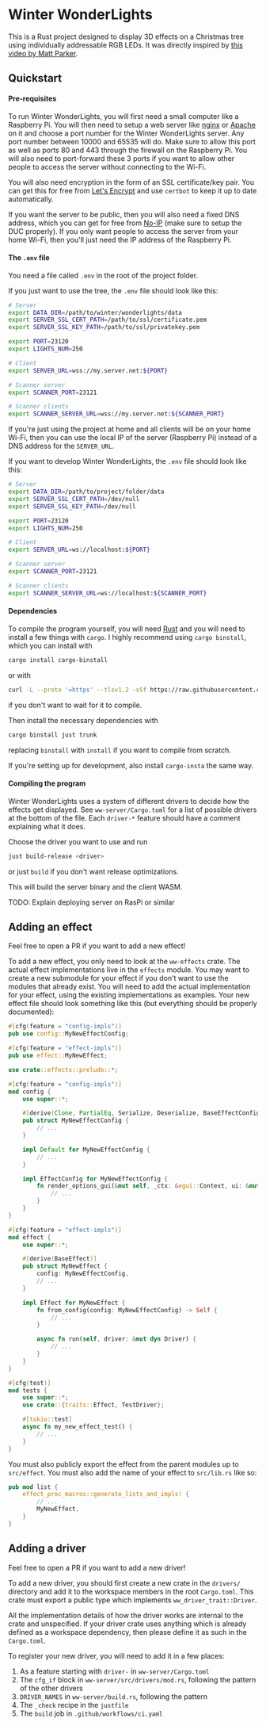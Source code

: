 # Winter WonderLights

This is a Rust project designed to display 3D effects on a Christmas tree using individually addressable RGB LEDs. It was directly inspired by [this video by Matt Parker](https://www.youtube.com/watch?v=TvlpIojusBE).

## Quickstart

#### Pre-requisites

To run Winter WonderLights, you will first need a small computer like a Raspberry Pi. You will then need to setup a web server like [nginx](https://nginx.org/en/) or [Apache](https://httpd.apache.org/) on it and choose a port number for the Winter WonderLights server. Any port number between 10000 and 65535 will do. Make sure to allow this port as well as ports 80 and 443 through the firewall on the Raspberry Pi. You will also need to port-forward these 3 ports if you want to allow other people to access the server without connecting to the Wi-Fi.

You will also need encryption in the form of an SSL certificate/key pair. You can get this for free from [Let's Encrypt](https://letsencrypt.org/) and use `certbot` to keep it up to date automatically.

If you want the server to be public, then you will also need a fixed DNS address, which you can get for free from [No-IP](https://www.noip.com/) (make sure to setup the DUC properly). If you only want people to access the server from your home Wi-Fi, then you'll just need the IP address of the Raspberry Pi.

#### The `.env` file

You need a file called `.env` in the root of the project folder.

If you just want to use the tree, the `.env` file should look like this:
```bash
# Server
export DATA_DIR=/path/to/winter/wonderlights/data
export SERVER_SSL_CERT_PATH=/path/to/ssl/certificate.pem
export SERVER_SSL_KEY_PATH=/path/to/ssl/privatekey.pem

export PORT=23120
export LIGHTS_NUM=250

# Client
export SERVER_URL=wss://my.server.net:${PORT}

# Scanner server
export SCANNER_PORT=23121

# Scanner clients
export SCANNER_SERVER_URL=wss://my.server.net:${SCANNER_PORT}
```

If you're just using the project at home and all clients will be on your home Wi-Fi, then you can use the local IP of the server (Raspberry Pi) instead of a DNS address for the `SERVER_URL`.

If you want to develop Winter WonderLights, the `.env` file should look like this:
```bash
# Server
export DATA_DIR=/path/to/project/folder/data
export SERVER_SSL_CERT_PATH=/dev/null
export SERVER_SSL_KEY_PATH=/dev/null

export PORT=23120
export LIGHTS_NUM=250

# Client
export SERVER_URL=ws://localhost:${PORT}

# Scanner server
export SCANNER_PORT=23121

# Scanner clients
export SCANNER_SERVER_URL=ws://localhost:${SCANNER_PORT}
```

#### Dependencies

To compile the program yourself, you will need [Rust](https://rustup.rs/) and you will need to install a few things with `cargo`. I highly recommend using `cargo binstall`, which you can install with
```bash
cargo install cargo-binstall
```
or with
```bash
curl -L --proto '=https' --tlsv1.2 -sSf https://raw.githubusercontent.com/cargo-bins/cargo-binstall/main/install-from-binstall-release.sh | bash
```
if you don't want to wait for it to compile.

Then install the necessary dependencies with
```bash
cargo binstall just trunk
```
replacing `binstall` with `install` if you want to compile from scratch.

If you're setting up for development, also install `cargo-insta` the same way.

#### Compiling the program

Winter WonderLights uses a system of different drivers to decide how the effects get displayed. See `ww-server/Cargo.toml` for a list of possible drivers at the bottom of the file. Each `driver-*` feature should have a comment explaining what it does.

Choose the driver you want to use and run
```bash
just build-release <driver>
```
or just `build` if you don't want release optimizations.

This will build the server binary and the client WASM.

TODO: Explain deploying server on RasPi or similar

## Adding an effect

Feel free to open a PR if you want to add a new effect!

To add a new effect, you only need to look at the `ww-effects` crate. The actual effect implementations live in the `effects` module. You may want to create a new submodule for your effect if you don't want to use the modules that already exist. You will need to add the actual implementation for your effect, using the existing implementations as examples. Your new effect file should look something like this (but everything should be properly documented):
```rust
#[cfg(feature = "config-impls")]
pub use config::MyNewEffectConfig;

#[cfg(feature = "effect-impls")]
pub use effect::MyNewEffect;

use crate::effects::prelude::*;

#[cfg(feature = "config-impls")]
mod config {
    use super::*;

    #[derive(Clone, PartialEq, Serialize, Deserialize, BaseEffectConfig)]
    pub struct MyNewEffectConfig {
        // ...
    }

    impl Default for MyNewEffectConfig {
        // ...
    }

    impl EffectConfig for MyNewEffectConfig {
        fn render_options_gui(&mut self, _ctx: &egui::Context, ui: &mut egui::Ui) -> bool {
            // ...
        }
    }
}

#[cfg(feature = "effect-impls")]
mod effect {
    use super::*;

    #[derive(BaseEffect)]
    pub struct MyNewEffect {
        config: MyNewEffectConfig,
        // ...
    }

    impl Effect for MyNewEffect {
        fn from_config(config: MyNewEffectConfig) -> Self {
            // ...
        }

        async fn run(self, driver: &mut dyn Driver) {
            // ...
        }
    }
}

#[cfg(test)]
mod tests {
    use super::*;
    use crate::{traits::Effect, TestDriver};

    #[tokio::test]
    async fn my_new_effect_test() {
        // ...
    }
}
```

You must also publicly export the effect from the parent modules up to `src/effect`. You must also add the name of your effect to `src/lib.rs` like so:
```rust
pub mod list {
    effect_proc_macros::generate_lists_and_impls! {
        // ...
        MyNewEffect,
    }
}
```

## Adding a driver

Feel free to open a PR if you want to add a new driver!

To add a new driver, you should first create a new crate in the `drivers/` directory and add it to the workspace members in the root `Cargo.toml`. This crate must export a public type which implements `ww_driver_trait::Driver`.

All the implementation details of how the driver works are internal to the crate and unspecified. If your driver crate uses anything which is already defined as a workspace dependency, then please define it as such in the `Cargo.toml`.

To register your new driver, you will need to add it in a few places:
1. As a feature starting with `driver-` in `ww-server/Cargo.toml`
1. The `cfg_if` block in `ww-server/src/drivers/mod.rs`, following the pattern of the other drivers
1. `DRIVER_NAMES` in `ww-server/build.rs`, following the pattern
1. The `_check` recipe in the `justfile`
1. The `build` job in `.github/workflows/ci.yaml`
